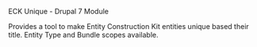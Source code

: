 ECK Unique - Drupal 7 Module

Provides a tool to make Entity Construction Kit entities unique based their title. Entity Type and Bundle scopes available.
